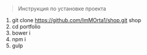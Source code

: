 > Инструкция по установке проекта

1. git clone https://github.com/ImMOrta1/shop.git shop
2. cd portfolio
3. bower i
4. npm i
5. gulp